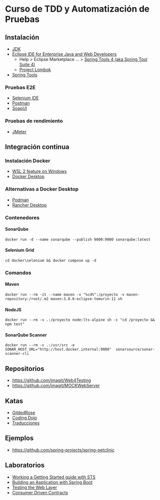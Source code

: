 # Curso de TDD y Automatización de Pruebas

## Instalación

- [JDK](https://www.oracle.com/java/technologies/downloads/)
- [Eclipse IDE for Enterprise Java and Web Developers](https://www.eclipse.org/downloads/download.php?file=/technology/epp/downloads/release/2024-09/R/eclipse-jee-2024-09-R-win32-x86_64.zip)
  - Help > Eclipse Marketplace ... > [Spring Tools 4 (aka Spring Tool Suite 4)](https://marketplace.eclipse.org/content/spring-tools-4-aka-spring-tool-suite-4)
  - [Project Lombok](https://projectlombok.org/downloads/lombok.jar)
- [Spring Tools](https://spring.io/tools)

### Pruebas E2E

- [Selenium IDE](https://chromewebstore.google.com/detail/selenium-ide/mooikfkahbdckldjjndioackbalphokd?hl=es&utm_source=ext_sidebar)
- [Postman](https://www.postman.com/downloads/)
- [SoapUI](https://www.soapui.org/downloads/soapui/)

### Pruebas de rendimiento

- [JMeter](https://jmeter.apache.org/download_jmeter.cgi)

## Integración continua

### Instalación Docker

- [WSL 2 feature on Windows](https://learn.microsoft.com/es-es/windows/wsl/install)
- [Docker Desktop](https://www.docker.com/get-started/)

### Alternativas a Docker Desktop

- [Podman](https://podman.io/docs/installation)
- [Rancher Desktop](https://rancherdesktop.io/)

### Contenedores

#### SonarQube

    docker run -d --name sonarqube --publish 9000:9000 sonarqube:latest

#### Selenium Grid

    cd docker\selenium && docker compose up -d

### Comandos

#### Maven

    docker run --rm -it --name maven -v "%cd%":/proyecto -v maven-repository:/root/.m2 maven:3.8.6-eclipse-temurin-11 sh

#### NodeJS

    docker run --rm -v .:/proyecto node:lts-alpine sh -c "cd /proyecto && npm test"

#### SonarQube Scanner

    docker run --rm -v .:/usr/src -e SONAR_HOST_URL="http://host.docker.internal:9000"  sonarsource/sonar-scanner-cli

## Repositorios

- <https://github.com/jmagit/Web4Testing>
- <https://github.com/jmagit/MOCKWebServer>

## Katas

- [GildedRose](https://github.com/emilybache/GildedRose-Refactoring-Kata/blob/main/GildedRoseRequirements_es.md)
- [Coding Dojo](https://codingdojo.org/kata/)
- [Traducciones](https://www.codurance.com/es/katas)

## Ejemplos

- <https://github.com/spring-projects/spring-petclinic>

## Laboratorios

- [Working a Getting Started guide with STS](https://spring.io/guides/gs/sts)
- [Building an Application with Spring Boot](https://spring.io/guides/gs/spring-boot)
- [Testing the Web Layer](https://spring.io/guides/gs/testing-web)
- [Consumer Driven Contracts](https://spring.io/guides/gs/contract-rest)
